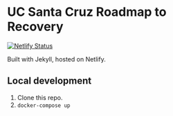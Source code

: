 # UC Santa Cruz Roadmap to Recovery

[![Netlify Status](https://api.netlify.com/api/v1/badges/4fc59578-e400-4c10-bc99-a3804eb38230/deploy-status)](https://app.netlify.com/sites/ucsc-recovery/deploys)

Built with Jekyll, hosted on Netlify.

## Local development

1. Clone this repo.
2. `docker-compose up`
